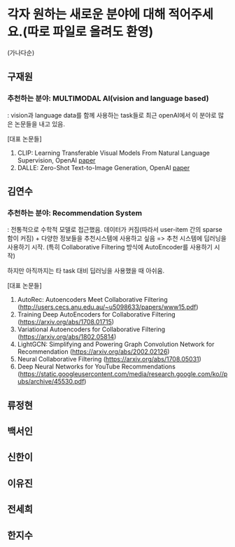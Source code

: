 # 각자 원하는 새로운 분야에 대해 적어주세요.(따로 파일로 올려도 환영)
(가나다순)


## 구재원

### 추천하는 분야: MULTIMODAL AI(vision and language based)

: vision과 language data를 함께 사용하는 task들로 최근 openAI에서 이 분야로 많은 논문들을 내고 있음. 

[대표 논문들]
1. CLIP: Learning Transferable Visual Models From Natural Language Supervision, OpenAI [paper](https://arxiv.org/pdf/2103.00020.pdf)
2. DALLE: Zero-Shot Text-to-Image Generation, OpenAI [paper](https://arxiv.org/pdf/2102.12092.pdf)


## 김연수

### 추천하는 분야: Recommendation System 

: 전통적으로 수학적 모델로 접근했음. 데이터가 커짐(따라서 user-item 간의 sparse함이 커짐) + 다양한 정보들을 추천시스템에 사용하고 싶음 => 추천 시스템에 딥러닝을 사용하기 시작. (특히 Collaborative Filtering 방식에 AutoEncoder를 사용하기 시작) 

하지만 아직까지는 타 task 대비 딥러닝을 사용했을 때 아쉬움. 

[대표 논문들]
1. AutoRec: Autoencoders Meet Collaborative Filtering (http://users.cecs.anu.edu.au/~u5098633/papers/www15.pdf)
2. Training Deep AutoEncoders for Collaborative Filtering (https://arxiv.org/abs/1708.01715)
3. Variational Autoencoders for Collaborative Filtering (https://arxiv.org/abs/1802.05814)
4. LightGCN: Simplifying and Powering Graph Convolution Network for Recommendation (https://arxiv.org/abs/2002.02126)
5. Neural Collaborative Filtering (https://arxiv.org/abs/1708.05031)
6. Deep Neural Networks for YouTube Recommendations (https://static.googleusercontent.com/media/research.google.com/ko//pubs/archive/45530.pdf)

## 류정현



## 백서인



## 신한이


## 이유진



## 전세희



## 한지수

